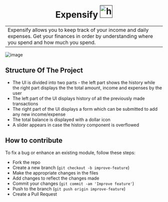 <h1 align="center">
  Expensify
  <a href="" target="_blank" rel="noreferrer"> <img src="https://cdn-icons-png.flaticon.com/512/438/438526.png" alt="html5" width="40" height="40"/> </a>
</h1>

<table>
  <tr>
    <td>
       Expensify allows you to keep track of your income and daily expenses. Get your finances in order by understanding where you spend and how much you spend.
    </td>
  </tr>
</table>


![image](https://user-images.githubusercontent.com/84087089/186161846-e1d6dd64-b1a4-4b7e-8772-a938fd0b35a4.png)


## Structure Of The Project

- The UI is divided into two parts - the left part shows the history while the right part displays the the total amount, income and expenses by the user
- The left part of the UI displays history of all the previously made transactions
- The right part of the UI displays a form which can be submitted to add any new income/expense 
- The total balance is displayed with a dollar icon
- A slider appears in case the history component is overflowed

## How to contribute

To fix a bug or enhance an existing module, follow these steps:

- Fork the repo
- Create a new branch (`git checkout -b improve-feature`)
- Make the appropriate changes in the files
- Add changes to reflect the changes made
- Commit your changes (`git commit -am 'Improve feature'`)
- Push to the branch (`git push origin improve-feature`)
- Create a Pull Request 
